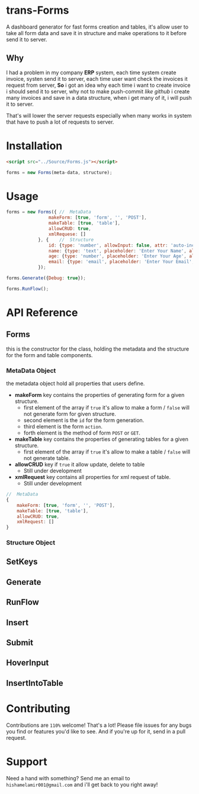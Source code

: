 # trans-Forms
A dashboard generator for fast forms creation and tables, it's allow user to take all form data and save it in structure and make operations to it before send it to server.

## Why
I had a problem in my company **ERP** system, each time system create invoice, systen send it to server, each time user want check the invoices it request from server, **So** i got an idea why each time i want to create invoice i should send it to server, why not to make push-commit *like github* i create many invoices and save in a data structure, when i get many of it, i will push it to server.

That's will lower the server requests especially when many works in system that have to push a lot of requests to server.

# Installation
```html
<script src="../Source/Forms.js"></script>
```

```js
forms = new Forms(meta-data, structure);
```
# Usage
```js
forms = new Forms({ //  MetaData
                makeForm: [true, 'form', '', 'POST'],
                makeTable: [true, 'table'],
                allowCRUD: true,
                xmlRequese: []
            }, {    //  Structure 
                id: {type: 'number', allowInput: false, attr: 'auto-increment'},
                name: {type: 'text', placeholder: 'Enter Your Name', allowInput: true, default: 'No Name', allowNulls:true, label: 'Name', small: 'the name you will use will appeare in your profile.'},
                age: {type: 'number', placeholder: 'Enter Your Age', allowInput: true, allowNulls: false, label: 'Age', small: 'Your age will be used for occasions'},
                email: {type: 'email', placeholder: 'Enter Your Email', allowInput: true, allowNulls: false, label: 'Email', small: 'We\'ll never share your email with anyone else.'}
            });

forms.Generate({Debug: true});

forms.RunFlow();
```
# API Reference

## Forms
this is the constructor for the class, holding the metadata and the structure for the form and table components.

### MetaData Object
the metadata object hold all properties that users define.
* **makeForm** key contains the properties of generating form for a given structure.
  * first element of the array if `true` it's allow to make a form / `false` will not generate form for given structure.
  * second element is the `id` for the form generation.
  * third element is the form `action`.
  * forth element is the method of form `POST` or `GET`.
* **makeTable** key contains the properties of generating tables for a given structure.
  * first element of the array if `true` it's allow to make a table / `false` will not generate table.
* **allowCRUD** key if `true` it allow update, delete to table
  * Still under development
* **xmlRequest** key contains all properties for xml request of table.
  * Still under development
```js
//  MetaData
{ 
    makeForm: [true, 'form', '', 'POST'],
    makeTable: [true, 'table'],
    allowCRUD: true,
    xmlRequest: []
}
```
### Structure Object
## SetKeys
## Generate
## RunFlow
## Insert
## Submit
## HoverInput
## InsertIntoTable

# Contributing
Contributions are `110%` welcome! That's a lot!
Please file issues for any bugs you find or features you'd like to see. And if you're up for it, send in a pull request.

# Support
Need a hand with something? Send me an email to `hishamelamir001@gmail.com` and i'll get back to you right away!
